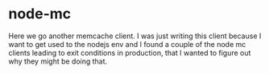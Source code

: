 node-mc
=======

Here we go another memcache client. I was just writing this client because I want to get used to the nodejs env and I found a couple of the node mc clients leading to exit conditions in production, that I wanted to figure out why they might be doing that.
